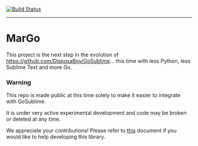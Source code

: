 [![Build Status](https://travis-ci.org/disposablue/margo.svg?branch=master)](https://travis-ci.org/disposablue/margo)

<hr>

# MarGo

This project is the next step in the evolution of https://github.com/DisposaBoy/GoSublime...
this time with less Python, less Sublime Text and more Go.

### Warning

This repo is made public at this time solely to make it easier to integrate with GoSublime.

It is under very active experimental development and code may be broken or deleted at any time.

We appreciate your contributions! Please refer to [this](./CONTRIBUTE.md)
document if you would like to help developing this library.
